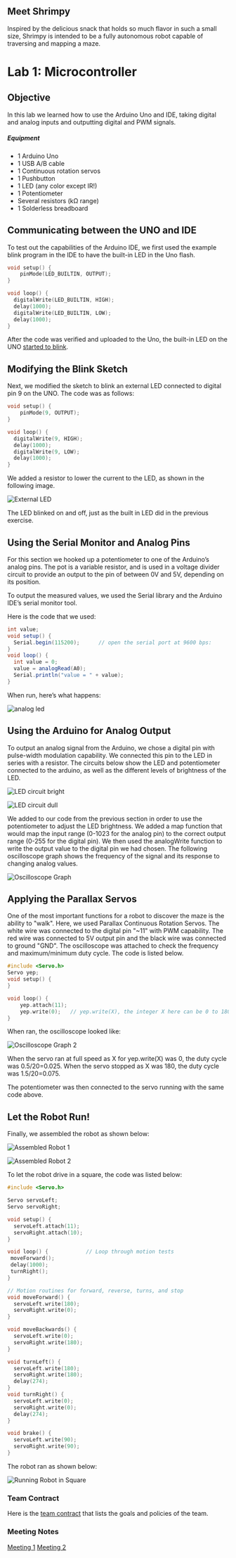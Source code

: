 ## Meet Shrimpy

Inspired by the delicious snack that holds so much flavor in such a small size, Shrimpy is intended to be a fully autonomous robot capable of traversing and mapping a maze.

# Lab 1: Microcontroller
## Objective
In this lab we learned how to use the Arduino Uno and IDE, taking digital and analog inputs and outputting digital and PWM signals.

##### Equipment
* 1 Arduino Uno
* 1 USB A/B cable
* 1 Continuous rotation servos
* 1 Pushbutton
* 1 LED (any color except IR!)
* 1 Potentiometer
* Several resistors (kΩ range)
* 1 Solderless breadboard

## Communicating between the UNO and IDE

To test out the capabilities of the Arduino IDE, we first used the example blink program in the IDE to have the built-in LED in the Uno flash. 
```C++
void setup() {
    pinMode(LED_BUILTIN, OUTPUT);
}

void loop() {
  digitalWrite(LED_BUILTIN, HIGH);
  delay(1000);                       
  digitalWrite(LED_BUILTIN, LOW);    
  delay(1000);                       
}
```
After the code was verified and uploaded to the Uno, the built-in LED on the UNO [started to blink]( https://gfycat.com/gifs/detail/DistantBraveBoa).

## Modifying the Blink Sketch

Next, we modified the sketch to blink an external LED connected to digital pin 9 on the UNO. The code was as follows:
```C++
void setup() {
    pinMode(9, OUTPUT);
}

void loop() {
  digitalWrite(9, HIGH);
  delay(1000);                       
  digitalWrite(9, LOW);    
  delay(1000);                       
}
```
We added a resistor to lower the current to the LED, as shown in the following image. 

![External LED](http://i.imgur.com/Rn8bvosm.jpg)

The LED blinked on and off, just as the built in LED did in the previous exercise.


## Using the Serial Monitor and Analog Pins
For this section we hooked up a potentiometer to one of the Arduino’s analog pins. The pot is a variable resistor, and is used in a voltage divider circuit to provide an output to the pin of between 0V and 5V, depending on its position.

To output the measured values, we used the Serial library and the Arduino IDE’s serial monitor tool.

Here is the code that we used:

```Java
int value;
void setup() {
  Serial.begin(115200);      // open the serial port at 9600 bps:
}
void loop() {
  int value = 0;
  value = analogRead(A0);
  Serial.println("value = " + value);
}
```

When run, here’s what happens:

![analog led](https://thumbs.gfycat.com/NegligibleTerrificGreatdane-size_restricted.gif)

## Using the Arduino for Analog Output
To output an analog signal from the Arduino, we chose a digital pin with pulse-width modulation capability. We connected this pin to the LED in series with a resistor. The circuits below show the LED and potentiometer connected to the arduino, as well as the different levels of brightness of the LED. 

![LED circuit bright](http://i.imgur.com/zr5EUwim.jpg)

![LED circuit dull](http://i.imgur.com/QGjNzXPm.jpg)

We added to our code from the previous section in order to use the potentiometer to adjust the LED brightness. We added a map function that would map the input range (0-1023 for the analog pin) to the correct output range (0-255 for the digital pin). We then used the analogWrite function to write the output value to the digital pin we had chosen. The following oscilloscope graph shows the frequency of the signal and its response to changing analog values. 

![Oscilloscope Graph](http://i.imgur.com/QthYOI4m.jpg)

## Applying the Parallax Servos
One of the most important functions for a robot to discover the maze is the ability to "walk". Here, we used Parallax Continuous Rotation Servos. The white wire was connected to the digital pin "~11" with PWM capability. The red wire was connected to 5V output pin and the black wire was connected to ground "GND". The oscilloscope was attached to check the frequency and maximum/minimum duty cycle. The code is listed below.

```C++
#include <Servo.h>
Servo yep;
void setup() {
}

void loop() {
    yep.attach(11);
    yep.write(0);   // yep.write(X), the integer X here can be 0 to 180. If X is 90, the servo will stop. If X is 0 or 180, it will rotate at full speed but in different directions for 0 and 180.
}
```

When ran, the oscilloscope looked like:

![Oscilloscope Graph 2](https://i.imgur.com/B9Udwd5m.jpg)

When the servo ran at full speed as X for yep.write(X) was 0, the duty cycle was 0.5/20=0.025. When the servo stopped as X was 180, the duty cycle was 1.5/20=0.075.

The potentiometer was then connected to the servo running with the same code above.

## Let the Robot Run!
Finally, we assembled the robot as shown below:

![Assembled Robot 1](https://i.imgur.com/vlPUDgfm.jpg)

![Assembled Robot 2](http://i.imgur.com/z1QnSDWm.jpg)

To let the robot drive in a square, the code was listed below:

```C++
#include <Servo.h>

Servo servoLeft;
Servo servoRight;

void setup() { 
  servoLeft.attach(11);
  servoRight.attach(10);
} 

void loop() {            // Loop through motion tests
 moveForward();
 delay(1000);
 turnRight();
}

// Motion routines for forward, reverse, turns, and stop
void moveForward() {
  servoLeft.write(180);
  servoRight.write(0);
}

void moveBackwards() {
  servoLeft.write(0);
  servoRight.write(180);
}

void turnLeft() {
  servoLeft.write(180);
  servoRight.write(180);
  delay(274);
}
void turnRight() {
  servoLeft.write(0);
  servoRight.write(0);
  delay(274);
}

void brake() {
  servoLeft.write(90);
  servoRight.write(90);
}
```

The robot ran as shown below:

![Running Robot in Square](https://thumbs.gfycat.com/BlandRashElk-size_restricted.gif)


### Team Contract
Here is the [team contract](https://docs.google.com/a/cornell.edu/document/d/185qE_biNOK_HIIYWK4v1OBuVsC2TEDHkQdZEg_0X8gM/edit?usp=sharing) that lists the goals and policies of the team.
### Meeting Notes
[Meeting 1](Meeting_Sep_15)
[Meeting 2](ECE3400_Meeting_9_8.docx)
